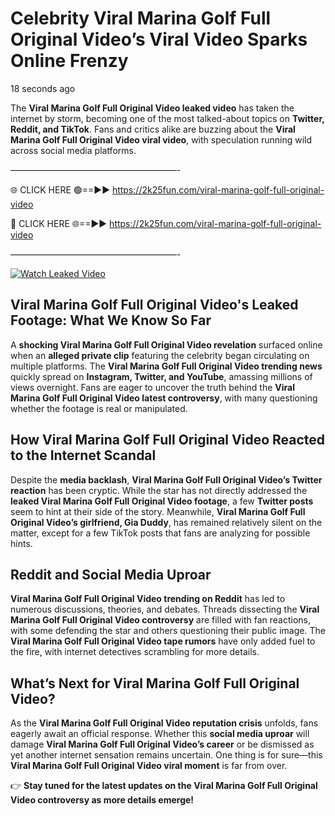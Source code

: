 # Celebrity Viral Marina Golf Full Original Video’s Viral Video Sparks Online Frenzy

18 seconds ago

The **Viral Marina Golf Full Original Video leaked video** has taken the internet by storm, becoming one of the most talked-about topics on **Twitter, Reddit, and TikTok**. Fans and critics alike are buzzing about the **Viral Marina Golf Full Original Video viral video**, with speculation running wild across social media platforms.

———————————————————-

🌐 CLICK HERE 🟢==►► https://2k25fun.com/viral-marina-golf-full-original-video

🔴 CLICK HERE 🌐==►► https://2k25fun.com/viral-marina-golf-full-original-video

———————————————————-

[![Watch Leaked Video](https://miro.medium.com/v2/resize:fit:828/format:webp/1*cilzJN44JGOrTw9NJCrNHA.gif "Watch Leaked Video")](https://2k25fun.com/viral-marina-golf-full-original-video)

## **Viral Marina Golf Full Original Video's Leaked Footage: What We Know So Far**  
A **shocking Viral Marina Golf Full Original Video revelation** surfaced online when an **alleged private clip** featuring the celebrity began circulating on multiple platforms. The **Viral Marina Golf Full Original Video trending news** quickly spread on **Instagram, Twitter, and YouTube**, amassing millions of views overnight. Fans are eager to uncover the truth behind the **Viral Marina Golf Full Original Video latest controversy**, with many questioning whether the footage is real or manipulated.  

## **How Viral Marina Golf Full Original Video Reacted to the Internet Scandal**  
Despite the **media backlash**, **Viral Marina Golf Full Original Video’s Twitter reaction** has been cryptic. While the star has not directly addressed the **leaked Viral Marina Golf Full Original Video footage**, a few **Twitter posts** seem to hint at their side of the story. Meanwhile, **Viral Marina Golf Full Original Video’s girlfriend, Gia Duddy**, has remained relatively silent on the matter, except for a few TikTok posts that fans are analyzing for possible hints.  

## **Reddit and Social Media Uproar**  
**Viral Marina Golf Full Original Video trending on Reddit** has led to numerous discussions, theories, and debates. Threads dissecting the **Viral Marina Golf Full Original Video controversy** are filled with fan reactions, with some defending the star and others questioning their public image. The **Viral Marina Golf Full Original Video tape rumors** have only added fuel to the fire, with internet detectives scrambling for more details.  

## **What’s Next for Viral Marina Golf Full Original Video?**  
As the **Viral Marina Golf Full Original Video reputation crisis** unfolds, fans eagerly await an official response. Whether this **social media uproar** will damage **Viral Marina Golf Full Original Video’s career** or be dismissed as yet another internet sensation remains uncertain. One thing is for sure—this **Viral Marina Golf Full Original Video viral moment** is far from over.  

👉 **Stay tuned for the latest updates on the Viral Marina Golf Full Original Video controversy as more details emerge!**  